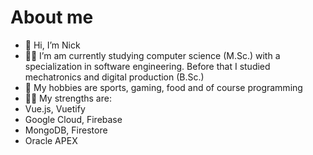 # About me
- 👋 Hi, I’m Nick
- 👨‍🎓 I’m am currently studying computer science (M.Sc.) with a specialization in software engineering. Before that I studied mechatronics and digital production (B.Sc.)
- 👀 My hobbies are sports, gaming, food and of course programming
- 👨‍💻 My strengths are:
 - Vue.js, Vuetify
 - Google Cloud, Firebase
 - MongoDB, Firestore
 - Oracle APEX

<!---
NowakNick/NowakNick is a ✨ special ✨ repository because its `README.md` (this file) appears on your GitHub profile.
You can click the Preview link to take a look at your changes.
--->
